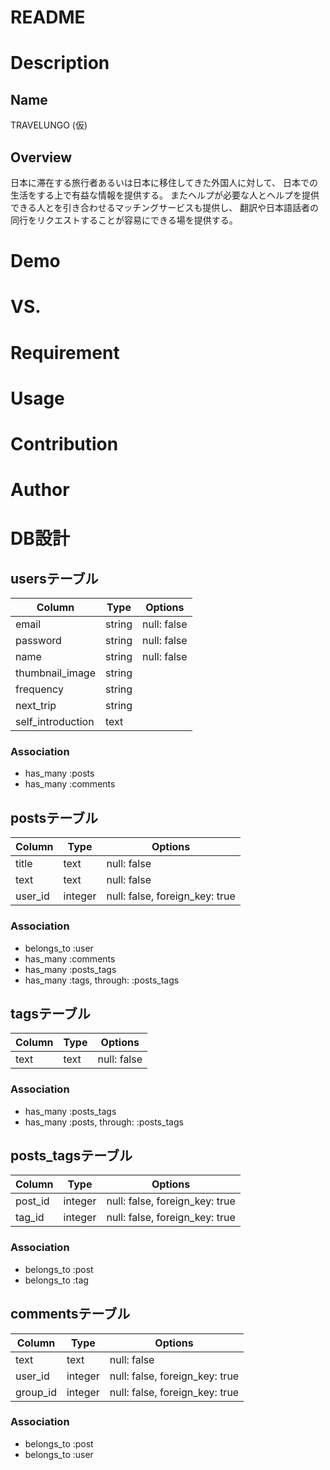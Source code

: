 # README

# Description
## Name
TRAVELUNGO (仮)

## Overview
日本に滞在する旅行者あるいは日本に移住してきた外国人に対して、
日本での生活をする上で有益な情報を提供する。
またヘルプが必要な人とヘルプを提供できる人とを引き合わせるマッチングサービスも提供し、
翻訳や日本語話者の同行をリクエストすることが容易にできる場を提供する。

# Demo

# VS. 

# Requirement

# Usage

# Contribution

# Author



# DB設計
## usersテーブル
|Column|Type|Options|
|------|----|-------|
|email|string|null: false|
|password|string|null: false|
|name|string|null: false|
|thumbnail_image|string| |
|frequency|string| |
|next_trip|string| |
|self_introduction|text| |
### Association
- has_many :posts
- has_many :comments

## postsテーブル
|Column|Type|Options|
|------|----|-------|
|title|text|null: false|
|text|text|null: false|
|user_id|integer|null: false, foreign_key: true|
### Association
- belongs_to :user
- has_many :comments
- has_many :posts_tags
- has_many  :tags,  through:  :posts_tags

## tagsテーブル
|Column|Type|Options|
|------|----|-------|
|text|text|null: false|
### Association
- has_many :posts_tags
- has_many  :posts,  through:  :posts_tags

## posts_tagsテーブル
|Column|Type|Options|
|------|----|-------|
|post_id|integer|null: false, foreign_key: true|
|tag_id|integer|null: false, foreign_key: true|
### Association
- belongs_to :post
- belongs_to :tag

## commentsテーブル
|Column|Type|Options|
|------|----|-------|
|text|text|null: false|
|user_id|integer|null: false, foreign_key: true|
|group_id|integer|null: false, foreign_key: true|
### Association
- belongs_to :post
- belongs_to :user
